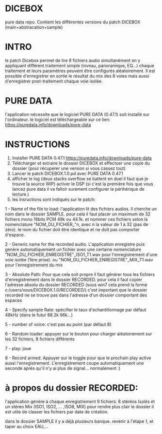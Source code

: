 # DICEBOX
pure data repo. Contient les différentes versions du patch DICEBOX (main+abstracation+sample) 

# INTRO 
le patch Dicebox permet de lire 8 fichiers audio simultanément en y appliquant différent traitement simple (niveau, panoramique, EQ...) chaque traitement et leurs paramètres peuvent être configurés aléatoirement. Il est possible d'enregistrer en sortie le résultat du mix des 8 voies mais aussi d'enregistrer post-traitement chaque voie isolée. 

# PURE DATA
l'application nécessite que le logiciel PURE DATA (0.47.1) soit installé sur l'ordinateur. 
le logiciel est téléchargeable sur ce lien: https://puredata.info/downloads/pure-data

# INSTRUCTIONS
1. Installer PURE DATA 0.47.1 https://puredata.info/downloads/pure-data
2. Télécharger et extraire le dossier DICEBOX et effectuer une copie du dossier (pour récuperer une version si vous cassez tout)
3. Lancer le patch DICEBOX.1.0.pd avec PURE DATA 0.47.1 
4. afficher le log (deux stacks overflow se battent en duel il faut que je trouve la source WIP) activer le DSP (si c'est la première fois que vous lancez pure data il va falloir surement configurer le périhérique de lecture.)
5. les insructions sont indiqués sur le patch:
  
  1 - Name of the file to load: l'application lit des fichiers audios. Il cherche un nom dans le dossier SAMPLE. pour cela il faut placer un maximum de 32 fichiers mono 16bits PCM 48k ou 44.1k. et nommer ces fichiers selon la nomenclature "NOM_DU_FICHIER_"n, avec n la valeur de 1 à 32 (pas de zéro). le nom du fichier doit être identique et ne doit pas comporter d'espace. 
 
 2 - Generic name for the recorded audio. L'application enregistre puis genère automatiquement un fichier avec une certaine nomenclature "NOM_DU_FICHIER_ENREGISTRE"_ISO1_T1.wav pour l'enregistrement d'une voie isolée (1ère prise). ou "NOM_DU_FICHIER_ENREGISTRE"_MIX_T1.wav pour l'enregistrement du mix
  
  3 - Absolute Path: Pour que cela soit propre il faut générer tous les fichiers d'enregistrement dans le dossier RECORDED. pour cela il faut copier l'adresse absolu du dossier RECORDED (sous win7 cela prend la forme c:/users/vous/DICEBOX.1.0/RECORDED/) c'est important que le dossier recorded ne se trouve pas dans l'adresse d'un dossier comportant des espaces
  
  4 - Specify sample Rate: spécifier le taux d'echantillonnage par défaut 48kHz (dans le futur 88.2k 96k...)
  
  5 - number of voice: c'est pas au point (par défaut 8)
  
  6 - Random loader: appuyer sur le bouton pour charger aléatoirement sur les 32 fichiers, 8 fichiers différents
  
  7 - play: joue 
  
  8 - Record armed. Appuyer sur le toggle pour que le prochain play active aussi l'enregistrement. L'enregistrement coupe automatiquement une seconde après qu'il n'y ai plus de signal... normalement :)
  
  # à propos du dossier RECORDED:
  l'application génère à chaque enregistrement 9 fichiers: 8 stéréos Isolés et un stéreo Mix (ISO1, ISO2, ... ,ISO8, MIX) pour rendre plus clair le dossier il est utile de classer les fichiers par date de création.
  
  dans le dossier SAMPLE il y a déjà plusieurs banque. revenir à l'étape 1, et taper au choix EAU,...
  
